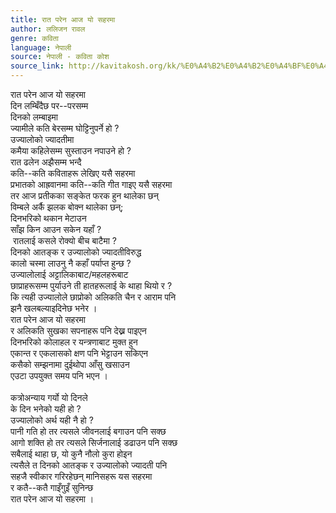 ```yaml
---
title: रात परेन आज यो सहरमा
author: ललिजन रावल
genre: कविता
language: नेपाली
source: नेपाली - कविता कोश
source_link: http://kavitakosh.org/kk/%E0%A4%B2%E0%A4%B2%E0%A4%BF%E0%A4%9C%E0%A4%A8_%E0%A4%B0%E0%A4%BE%E0%A4%B5%E0%A4%B2
---
```


रात परेन आज यो सहरमा  
दिन लम्बिँदैछ पर--परसम्म  
दिनको लम्बाइमा  
ज्यामीले कति बेरसम्म घोट्टिनुपर्ने हो ?  
उज्यालोको ज्यादतीमा  
कमैया कहिलेसम्म सुस्ताउन नपाउने हो ?  
रात ढलेन अझैसम्म भन्दै  
कति--कति कविताहरू लेखिए यसै सहरमा  
प्रभातको आह्रवानमा कति--कति गीत गाइए यसै सहरमा  
तर आज प्रतीकका सङ्केत फरक हुन थालेका छन्  
विम्बले अर्कै झलक बोक्न थालेका छन्;  
दिनभरिको थकान मेटाउन  
साँझ किन आउन सकेन यहाँ ?  
 रातलाई कसले रोक्यो बीच बाटैमा ?  
दिनको आतङ्क र उज्यालोको ज्यादतीविरुद्ध  
कालो चस्मा लाउनु नै कहाँ पर्याप्त हुन्छ ?  
उज्यालोलाई अट्टालिकाबाट/महलहरूबाट  
छाप्राहरूसम्म पुर्याउने ती हातहरूलाई के थाहा थियो र ?  
कि त्यही उज्यालोले छाप्रोको अलिकति चैन र आराम पनि  
झनै खलबल्याइदिनेछ भनेर ।  
रात परेन आज यो सहरमा  
र अलिकति सुखका सपनाहरू पनि देख्न पाइएन  
दिनभरिको कोलाहल र यन्त्रणाबाट मुक्त हुन  
एकान्त र एकलासको क्षण पनि भेट्टाउन सकिएन  
कसैको सम्झनामा दुईथोपा आँसु खसाउन  
एउटा उपयुक्त समय पनि भएन ।  
   
कत्रोअन्याय गर्यो यो दिनले  
के दिन भनेको यही हो ?  
उज्यालोको अर्थ यही नै हो ?  
पानी गति हो तर त्यसले जीवनलाई बगाउन पनि सक्छ  
आगो शक्ति हो तर त्यसले सिर्जनालाई डढाउन पनि सक्छ  
सबैलाई थाहा छ, यो कुनै नौलो कुरा होइन  
त्यसैले त दिनको आतङ्क र उज्यालोको ज्यादती पनि  
सहजै स्वीकार गरिरहेछन् मानिसहरू यस सहरमा  
र कतै--कतै गाइँगुइँ सुनिन्छ  
रात परेन आज यो सहरमा ।
